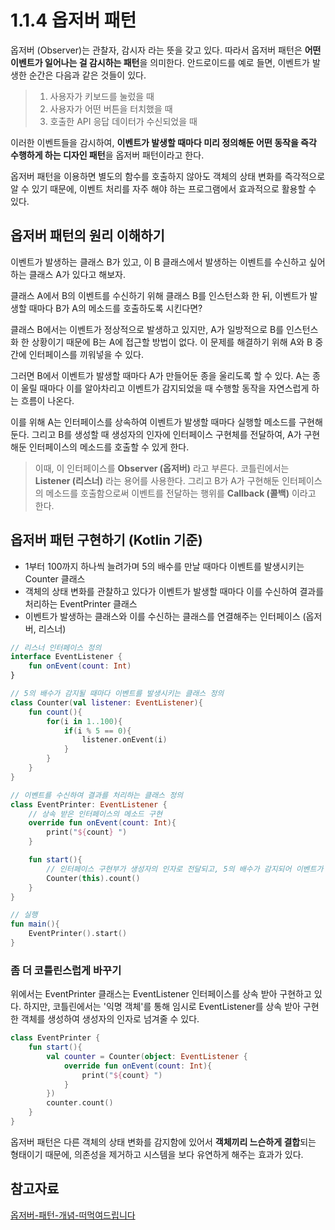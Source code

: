 # 1.1.4 옵저버 패턴 

옵저버 (Observer)는 관찰자, 감시자 라는 뜻을 갖고 있다. 따라서 옵저버 패턴은 **어떤 이벤트가 일어나는 걸 감시하는 패턴**을 의미한다. 안드로이드를 예로 들면, 이벤트가 발생한 순간은 다음과 같은 것들이 있다. 

>1. 사용자가 키보드를 눌렀을 때 
>2. 사용자가 어떤 버튼을 터치했을 때 
>3. 호출한 API 응답 데이터가 수신되었을 때 

이러한 이벤트들을 감시하여, **이벤트가 발생할 때마다 미리 정의해둔 어떤 동작을 즉각 수행하게 하는 디자인 패턴**을 옵저버 패턴이라고 한다. 

옵저버 패턴을 이용하면 별도의 함수를 호출하지 않아도 객체의 상태 변화를 즉각적으로 알 수 있기 때문에, 이벤트 처리를 자주 해야 하는 프로그램에서 효과적으로 활용할 수 있다. 

## 옵저버 패턴의 원리 이해하기  

이벤트가 발생하는 클래스 B가 있고, 이 B 클래스에서 발생하는 이벤트를 수신하고 싶어하는 클래스 A가 있다고 해보자. 

클래스 A에서 B의 이벤트를 수신하기 위해 클래스 B를 인스턴스화 한 뒤, 이벤트가 발생할 때마다 B가 A의 메소드를 호출하도록 시킨다면? 

클래스 B에서는 이벤트가 정상적으로 발생하고 있지만, A가 일방적으로 B를 인스턴스화 한 상황이기 때문에 B는 A에 접근할 방법이 없다. 이 문제를 해결하기 위해 A와 B 중간에 인터페이스를 끼워넣을 수 있다. 

그러면 B에서 이벤트가 발생할 때마다 A가 만들어둔 종을 울리도록 할 수 있다. A는 종이 울릴 때마다 이를 알아차리고 이벤트가 감지되었을 때 수행할 동작을 자연스럽게 하는 흐름이 나온다. 

이를 위해 A는 인터페이스를 상속하여 이벤트가 발생할 때마다 실행할 메소드를 구현해둔다. 그리고 B를 생성할 때 생성자의 인자에 인터페이스 구현체를 전달하여, A가 구현해둔 인터페이스의 메소드를 호출할 수 있게 한다. 

>이때, 이 인터페이스를 **Observer (옵저버)** 라고 부른다. 코틀린에서는 **Listener (리스너)** 라는 용어를 사용한다. 그리고 B가 A가 구현해둔 인터페이스의 메소드를 호출함으로써 이벤트를 전달하는 행위를 **Callback (콜백)** 이라고 한다. 

## 옵저버 패턴 구현하기 (Kotlin 기준)

- 1부터 100까지 하나씩 늘려가며 5의 배수를 만날 때마다 이벤트를 발생시키는 Counter 클래스 
- 객체의 상태 변화를 관찰하고 있다가 이벤트가 발생할 때마다 이를 수신하여 결과를 처리하는 EventPrinter 클래스 
- 이벤트가 발생하는 클래스와 이를 수신하는 클래스를 연결해주는 인터페이스 (옵저버, 리스너)


```kotlin 
// 리스너 인터페이스 정의 
interface EventListener {
    fun onEvent(count: Int) 
}
```

```kotlin 
// 5의 배수가 감지될 때마다 이벤트를 발생시키는 클래스 정의 
class Counter(val listener: EventListener){
    fun count(){
        for(i in 1..100){
            if(i % 5 == 0){
                listener.onEvent(i) 
            }
        }
    }
}
```

```kotlin 
// 이벤트를 수신하여 결과를 처리하는 클래스 정의 
class EventPrinter: EventListener {
    // 상속 받은 인터페이스의 메소드 구현 
    override fun onEvent(count: Int){
        print("${count} ")
    }

    fun start(){
        // 인터페이스 구현부가 생성자의 인자로 전달되고, 5의 배수가 감지되어 이벤트가 발생할 때마다 print("${count} ") 함수가 실행된다. 
        Counter(this).count() 
    }
}
```

```kotlin 
// 실행 
fun main(){
    EventPrinter().start() 
}
```

### 좀 더 코틀린스럽게 바꾸기 

위에서는 EventPrinter 클래스는 EventListener 인터페이스를 상속 받아 구현하고 있다. 하지만, 코틀린에서는 '익명 객체'를 통해 임시로 EventListener를 상속 받아 구현한 객체를 생성하여 생성자의 인자로 넘겨줄 수 있다. 

```kotlin 
class EventPrinter {
    fun start(){
        val counter = Counter(object: EventListener {
            override fun onEvent(count: Int){
                print("${count} ")
            }
        })
        counter.count() 
    }
}
```

옵저버 패턴은 다른 객체의 상태 변화를 감지함에 있어서 **객체끼리 느슨하게 결합**되는 형태이기 때문에, 의존성을 제거하고 시스템을 보다 유연하게 해주는 효과가 있다. 

## 참고자료 

[옵저버-패턴-개념-떠먹여드립니다](https://velog.io/@haero_kim/%EC%98%B5%EC%A0%80%EB%B2%84-%ED%8C%A8%ED%84%B4-%EA%B0%9C%EB%85%90-%EB%96%A0%EB%A8%B9%EC%97%AC%EB%93%9C%EB%A6%BD%EB%8B%88%EB%8B%A4)
